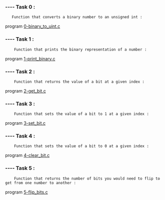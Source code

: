 ### ---- Task 0 :

       Function that converts a binary number to an unsigned int :

program [0-binary_to_uint.c](https://github.com/Mylliah/holbertonschool-low_level_programming/blob/main/bit_manipulation/0-binary_to_uint.c)


### ---- Task 1 :

        Function that prints the binary representation of a number :

program [1-print_binary.c](https://github.com/Mylliah/holbertonschool-low_level_programming/blob/main/bit_manipulation/1-print_binary.c)


### ---- Task 2 :

        Function that returns the value of a bit at a given index :

program [2-get_bit.c](https://github.com/Mylliah/holbertonschool-low_level_programming/blob/main/bit_manipulation/2-get_bit.c)


### ---- Task 3 :

        Function that sets the value of a bit to 1 at a given index :

program [3-set_bit.c](https://github.com/Mylliah/holbertonschool-low_level_programming/blob/main/bit_manipulation/3-set_bit.c)


### ---- Task 4 :

        Function that sets the value of a bit to 0 at a given index :

program [4-clear_bit.c](https://github.com/Mylliah/holbertonschool-low_level_programming/blob/main/bit_manipulation/4-clear_bit.c)


### ---- Task 5 :

        Function that returns the number of bits you would need to flip to get from one number to another :

program [5-flip_bits.c](https://github.com/Mylliah/holbertonschool-low_level_programming/blob/main/bit_manipulation/5-flip_bits.c)
